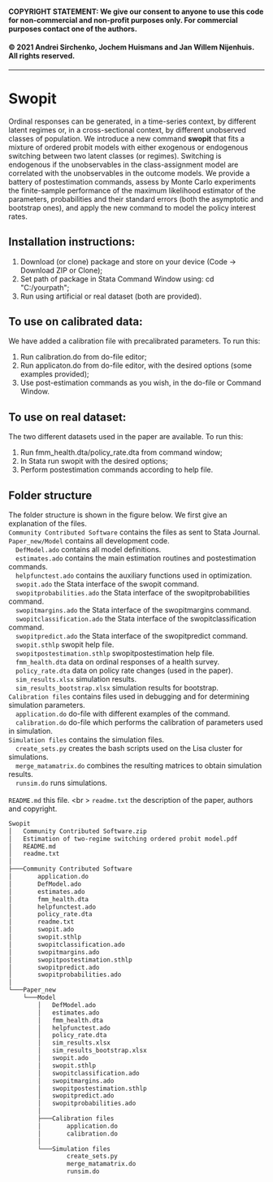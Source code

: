 #### COPYRIGHT STATEMENT: We give our consent to anyone to use this code for non-commercial and non-profit purposes only. For commercial purposes contact one of the authors. 
#### © 2021 Andrei Sirchenko, Jochem Huismans and Jan Willem Nijenhuis. All rights reserved.
------------------------------------------------------------------------------
# Swopit
Ordinal responses can be generated, in a time-series context, by different latent regimes or, in a cross-sectional context, by different unobserved classes of population. We introduce a new command **swopit** that fits a mixture of ordered probit models with either exogenous or endogenous switching between two latent classes (or regimes). Switching is endogenous if the unobservables in the class-assignment model are correlated with the unobservables in the outcome models. We provide a battery of postestimation commands, assess by Monte Carlo experiments the finite-sample performance of the maximum likelihood estimator of the parameters, probabilities and their standard errors (both the asymptotic and bootstrap ones), and apply the new command to model the policy interest rates.

## Installation instructions:
1. Download (or clone) package and store on your device (Code -> Download ZIP or Clone);
2. Set path of package in Stata Command Window using: cd "C:/yourpath";
3. Run using artificial or real dataset (both are provided).

## To use on calibrated data:
We have added a calibration file with precalibrated parameters. To run this:
1. Run calibration.do from do-file editor;
2. Run applicaton.do from do-file editor, with the desired options (some examples provided);
3. Use post-estimation commands as you wish, in the do-file or Command Window.

## To use on real dataset:
The two different datasets used in the paper are available. To run this:
1. Run fmm_health.dta/policy_rate.dta from command window;
2. In Stata run swopit with the desired options;
3. Perform postestimation commands according to help file.

## Folder structure
The folder structure is shown in the figure below. We first give an explanation of the files.<br />
`Community Contributed Software` contains the files as sent to Stata Journal.<br />
`Paper_new/Model` contains all development code.<br />
&emsp;`DefModel.ado` contains all model definitions.<br />
&emsp;`estimates.ado` contains the main estimation routines and postestimation commands.<br />
&emsp;`helpfunctest.ado` contains the auxiliary functions used in optimization.<br />
&emsp;`swopit.ado` the Stata interface of the swopit command.<br />
&emsp;`swopitprobabilities.ado` the Stata interface of the swopitprobabilities command.<br />
&emsp;`swopitmargins.ado` the Stata interface of the swopitmargins command.<br />
&emsp;`swopitclassification.ado` the Stata interface of the swopitclassification command.<br />
&emsp;`swopitpredict.ado` the Stata interface of the swopitpredict command.<br />
&emsp;`swopit.sthlp` swopit help file.<br />
&emsp;`swopitpostestimation.sthlp` swopitpostestimation help file.<br />
&emsp;`fmm_health.dta` data on ordinal responses of a health survey. <br />
&emsp;`policy_rate.dta` data on policy rate changes (used in the paper). <br />
&emsp;`sim_results.xlsx` simulation results. <br />
&emsp;`sim_results_bootstrap.xlsx` simulation results for bootstrap. <br />
`Calibration files` contains files used in debugging and for determining simulation parameters. <br />
&emsp;`application.do` do-file with different examples of the command.<br />
&emsp;`calibration.do` do-file which performs the calibration of parameters used in simulation.<br />
`Simulation files` contains the simulation files. <br />
&emsp;`create_sets.py` creates the bash scripts used on the Lisa cluster for simulations. <br />
&emsp;`merge_matamatrix.do` combines the resulting matrices to obtain simulation results. <br />
&emsp;`runsim.do` runs simulations. <br />   
`README.md` this file. <br \>
`readme.txt` the description of the paper, authors and copyright. <br />

```bash
Swopit
│   Community Contributed Software.zip
│   Estimation of two-regime switching ordered probit model.pdf
│   README.md
│   readme.txt
│
├───Community Contributed Software
│       application.do
│       DefModel.ado
│       estimates.ado
│       fmm_health.dta
│       helpfunctest.ado
│       policy_rate.dta
│       readme.txt
│       swopit.ado
│       swopit.sthlp
│       swopitclassification.ado
│       swopitmargins.ado
│       swopitpostestimation.sthlp
│       swopitpredict.ado
│       swopitprobabilities.ado
│
└───Paper_new
    └───Model
        │   DefModel.ado
        │   estimates.ado
        │   fmm_health.dta
        │   helpfunctest.ado
        │   policy_rate.dta
        │   sim_results.xlsx
        │   sim_results_bootstrap.xlsx
        │   swopit.ado
        │   swopit.sthlp
        │   swopitclassification.ado
        │   swopitmargins.ado
        │   swopitpostestimation.sthlp
        │   swopitpredict.ado
        │   swopitprobabilities.ado
        │
        ├───Calibration files
        │       application.do
        │       calibration.do
        │
        └───Simulation files
                create_sets.py
                merge_matamatrix.do
                runsim.do
```

